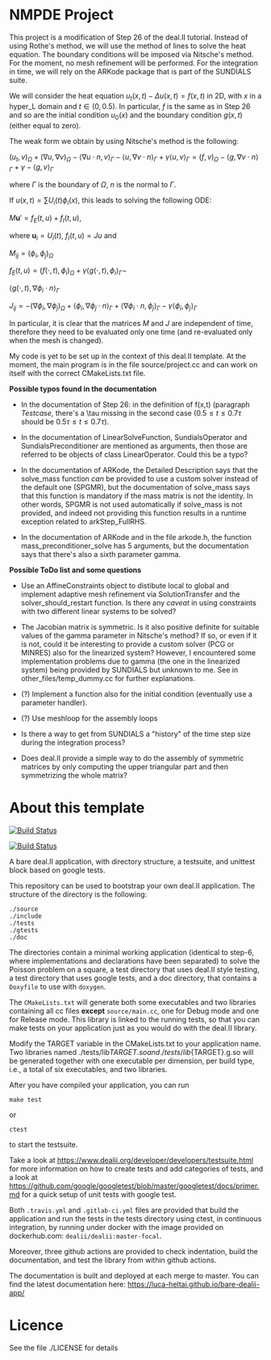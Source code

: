 NMPDE Project
=====================================

This project is a modification of Step 26 of the deal.II tutorial.
Instead of using Rothe's method, we will use the method of lines to solve the heat equation. The boundary conditions will be imposed via Nitsche's method. For the moment, no mesh refinement will be performed. For the integration in time, we will rely on the ARKode package that is part of the SUNDIALS suite.

We will consider the heat equation $u_t(x,t) - \Delta u(x,t) = f(x,t)$ in 2D, with $x$ in a hyper_L domain and $t \in (0,0.5)$. In particular, $f$ is the same as in Step 26 and so are the initial condition $u_0(x)$ and the boundary condition $g(x,t)$ (either equal to zero).

The weak form we obtain by using Nitsche's method is the following:

$(u_t, v)_\Omega + (\nabla u, \nabla v)_\Omega - \langle \nabla u \cdot n,v \rangle_\Gamma - \langle u, \nabla v \cdot n \rangle_\Gamma + \gamma \langle u,v \rangle_\Gamma = (f,v)_\Omega - \langle g, \nabla v \cdot n \rangle_\Gamma + \gamma - \langle g,v \rangle_\Gamma$

where $\Gamma$ is the boundary of $\Omega$, $n$ is the normal to $\Gamma$.

If $u(x,t) = \sum U_i(t) \phi_i(x)$, this leads to solving the following ODE:

$M \mathbf{u}' = f_E(t,u) + f_I(t,u),$

where $\mathbf{u}_i=U_i(t)$, $f_I(t,u) = J u$ and

$M_{ij}=(\phi_i,\phi_j)_\Omega$

$f_E(t,u) = (f(\cdot,t),\phi_i)_\Omega + \gamma \langle g(\cdot,t),\phi_i \rangle_\Gamma -$

$\langle g(\cdot,t),\nabla\phi_i \cdot n \rangle_\Gamma$

$J_{ij} = -(\nabla\phi_i,\nabla\phi_j)_\Omega + \langle \phi_i,\nabla\phi_j \cdot n \rangle_\Gamma + \langle \nabla\phi_i \cdot n,\phi_j \rangle_\Gamma - \gamma \langle \phi_i,\phi_j \rangle_\Gamma$

In particular, it is clear that the matrices $M$ and $J$ are independent of time, therefore they need to be evaluated only one time (and re-evaluated only when the mesh is changed).

My code is yet to be set up in the context of this deal.II template. At the moment, the main program is in the file source/project.cc and can work on itself with the correct CMakeLists.txt file.


**Possible typos found in the documentation**

- In the documentation of Step 26: in the definition of f(x,t) (paragraph *Testcase*, there's a \tau missing in the second case ($0.5 \le t \le 0.7 \tau$ should be $0.5 \tau \le t \le 0.7 \tau$).

- In the documentation of LinearSolveFunction, SundialsOperator and SundialsPreconditioner are mentioned as arguments, then those are referred to be objects of class LinearOperator. Could this be a typo?

- In the documentation of ARKode, the Detailed Description says that the solve_mass function *can* be provided to use a custom solver instead of the default one (SPGMR), but the documentation of solve_mass says that this function is mandatory if the mass matrix is not the identity. In other words, SPGMR is not used automatically if solve_mass is not provided, and indeed not providing this function results in a runtime exception related to arkStep_FullRHS.

- In the documentation of ARKode and in the file arkode.h, the function mass_preconditioner_solve has 5 arguments, but the documentation says that there's also a sixth parameter gamma.


**Possible ToDo list and some questions**

- Use an AffineConstraints object to distibute local to global and implement adaptive mesh refinement via SolutionTransfer and the solver_should_restart function. Is there any *caveat* in using constraints with two different linear systems to be solved?

- The Jacobian matrix is symmetric. Is it also positive definite for suitable values of the gamma parameter in Nitsche's method? If so, or even if it is not, could it be interesting to provide a custom solver (PCG or MINRES) also for the linearized system? However, I encountered some implementation problems due to gamma (the one in the linearized system) being provided by SUNDIALS but unknown to me. See in other_files/temp_dummy.cc for further explanations.

- (?) Implement a function also for the initial condition (eventually use a parameter handler).

- (?) Use meshloop for the assembly loops

- Is there a way to get from SUNDIALS a "history" of the time step size during the integration process?

- Does deal.II provide a simple way to do the assembly of symmetric matrices by only computing the upper triangular part and then symmetrizing the whole matrix?


About this template
=====================================

[![Build Status](https://travis-ci.org/luca-heltai/bare-dealii-app.svg)](https://travis-ci.org/luca-heltai/bare-dealii-app)

[![Build Status](https://gitlab.com/luca-heltai/bare-dealii-app/badges/master/pipeline.svg)](https://gitlab.com/luca-heltai/bare-dealii-app/)


A bare deal.II application, with directory structure, a testsuite, and unittest
block based on google tests.

This repository can be used to bootstrap your own deal.II
application. The structure of the directory is the following:

	./source
	./include
	./tests
	./gtests
	./doc

The directories contain a minimal working application (identical to step-6, 
where implementations and declarations have been separated) to solve the
Poisson problem on a square, a test directory that uses deal.II style testing, 
a test directory that uses google tests, and a doc directory, that contains
a `Doxyfile` to use with `doxygen`.

The `CMakeLists.txt` will generate both some executables and two libraries
containing all cc files **except** `source/main.cc`, one for Debug mode and
one for Release mode. This library is linked to the running tests, so that you 
can make tests on your application just as you would do with the deal.II 
library.

Modify the TARGET variable in the CMakeLists.txt to your application
name. Two libraries named ./tests/lib${TARGET}.so and ./tests/lib${TARGET}.g.so
will be generated together with one executable per dimension, per build type,
i.e., a total of six executables, and two libraries.

After you have compiled your application, you can run 

	make test

or
	
	ctest 

to start the testsuite.

Take a look at
https://www.dealii.org/developer/developers/testsuite.html for more
information on how to create tests and add categories of tests, and a look at
https://github.com/google/googletest/blob/master/googletest/docs/primer.md
for a quick setup of unit tests with google test.

Both `.travis.yml` and `.gitlab-ci.yml` files are provided that 
build the application and run the tests in the tests directory using
ctest, in continuous integration, by running under docker with the 
image provided on dockerhub.com: `dealii/dealii:master-focal`.

Moreover, three github actions are provided to check indentation, build
the documentation, and test the library from within github actions.

The documentation is built and deployed at each merge to master. You can 
find the latest documentation here:
https://luca-heltai.github.io/bare-dealii-app/

Licence
=======

See the file ./LICENSE for details

